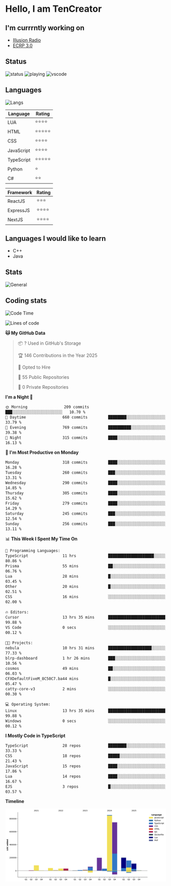 # Hello, I am TenCreator

## I'm currrntly working on
- [Illusion Radio](https://illusionradio.co.uk/)
- [ECRP 3.0](http://github.com/Emerald-Coast-Roleplay/)

## Status
![status](https://api.statusbadges.me/badge/status/518334475038359555?simple=true&style=for-the-badge)
![playing](https://api.statusbadges.me/badge/playing/518334475038359555?style=for-the-badge)
![vscode](https://api.statusbadges.me/badge/vscode/518334475038359555?style=for-the-badge)

## Languages
![Langs](https://github-readme-stats.vercel.app/api/top-langs/?username=tencreator&layout=compact&theme=radical)


|Language|Rating|
|--------|------|
|LUA|⭐️⭐️⭐️⭐️|
|HTML|⭐️⭐️⭐️⭐️⭐️|
|CSS|⭐️⭐️⭐️⭐️|
|JavaScript|⭐️⭐️⭐️⭐️|
|TypeScript|⭐️⭐️⭐️⭐️⭐️|
|Python|⭐️|
|C#|⭐️⭐️ |

|Framework|Rating|
|--------|------|
|ReactJS|⭐️⭐️⭐|
|ExpressJS|⭐️⭐️⭐️⭐️|
|NextJS|⭐️⭐️⭐⭐️|

## Languages I would like to learn
- C++
- Java

## Stats
![General](https://github-readme-stats.vercel.app/api?username=tencreator&show_icons=true&theme=radical)

## Coding stats

<!--START_SECTION:waka-->
![Code Time](http://img.shields.io/badge/Code%20Time-451%20hrs%2035%20mins-blue)

![Lines of code](https://img.shields.io/badge/From%20Hello%20World%20I%27ve%20Written-1.9%20million%20lines%20of%20code-blue)

**🐱 My GitHub Data** 

> 📦 ? Used in GitHub's Storage 
 > 
> 🏆 146 Contributions in the Year 2025
 > 
> 💼 Opted to Hire
 > 
> 📜 55 Public Repositories 
 > 
> 🔑 0 Private Repositories 
 > 
**I'm a Night 🦉** 

```text
🌞 Morning                209 commits         ███░░░░░░░░░░░░░░░░░░░░░░   10.70 % 
🌆 Daytime                660 commits         ████████░░░░░░░░░░░░░░░░░   33.79 % 
🌃 Evening                769 commits         ██████████░░░░░░░░░░░░░░░   39.38 % 
🌙 Night                  315 commits         ████░░░░░░░░░░░░░░░░░░░░░   16.13 % 
```
📅 **I'm Most Productive on Monday** 

```text
Monday                   318 commits         ████░░░░░░░░░░░░░░░░░░░░░   16.28 % 
Tuesday                  260 commits         ███░░░░░░░░░░░░░░░░░░░░░░   13.31 % 
Wednesday                290 commits         ████░░░░░░░░░░░░░░░░░░░░░   14.85 % 
Thursday                 305 commits         ████░░░░░░░░░░░░░░░░░░░░░   15.62 % 
Friday                   279 commits         ████░░░░░░░░░░░░░░░░░░░░░   14.29 % 
Saturday                 245 commits         ███░░░░░░░░░░░░░░░░░░░░░░   12.54 % 
Sunday                   256 commits         ███░░░░░░░░░░░░░░░░░░░░░░   13.11 % 
```


📊 **This Week I Spent My Time On** 

```text
💬 Programming Languages: 
TypeScript               11 hrs              ████████████████████░░░░░   80.86 % 
Prisma                   55 mins             ██░░░░░░░░░░░░░░░░░░░░░░░   06.76 % 
Lua                      28 mins             █░░░░░░░░░░░░░░░░░░░░░░░░   03.45 % 
Other                    20 mins             █░░░░░░░░░░░░░░░░░░░░░░░░   02.51 % 
CSS                      16 mins             ░░░░░░░░░░░░░░░░░░░░░░░░░   02.00 % 

🔥 Editors: 
Cursor                   13 hrs 35 mins      █████████████████████████   99.88 % 
VS Code                  0 secs              ░░░░░░░░░░░░░░░░░░░░░░░░░   00.12 % 

🐱‍💻 Projects: 
nebula                   10 hrs 31 mins      ███████████████████░░░░░░   77.33 % 
blrp-dashboard           1 hr 26 mins        ███░░░░░░░░░░░░░░░░░░░░░░   10.56 % 
cosmos                   49 mins             ██░░░░░░░░░░░░░░░░░░░░░░░   06.03 % 
CFXDefaultFiveM_8C50C7.ba44 mins             █░░░░░░░░░░░░░░░░░░░░░░░░   05.47 % 
catty-core-v3            2 mins              ░░░░░░░░░░░░░░░░░░░░░░░░░   00.30 % 

💻 Operating System: 
Linux                    13 hrs 35 mins      █████████████████████████   99.88 % 
Windows                  0 secs              ░░░░░░░░░░░░░░░░░░░░░░░░░   00.12 % 
```

**I Mostly Code in TypeScript** 

```text
TypeScript               28 repos            ████████░░░░░░░░░░░░░░░░░   33.33 % 
CSS                      18 repos            █████░░░░░░░░░░░░░░░░░░░░   21.43 % 
JavaScript               15 repos            ████░░░░░░░░░░░░░░░░░░░░░   17.86 % 
Lua                      14 repos            ████░░░░░░░░░░░░░░░░░░░░░   16.67 % 
EJS                      3 repos             █░░░░░░░░░░░░░░░░░░░░░░░░   03.57 % 
```



**Timeline**

![Lines of Code chart](https://raw.githubusercontent.com/tencreator/tencreator/main/assets/bar_graph.png)


<!--END_SECTION:waka-->
